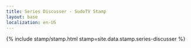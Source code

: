 ```yaml
---
title: Series Discusser - SudoTV Stamp
layout: base
localization: en-US
---
```


{% include stamp/stamp.html
    stamp=site.data.stamp.series-discusser
%}